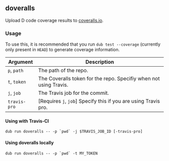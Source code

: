 ## doveralls

Upload D code coverage results to [coveralls.io](https://coveralls.io/).

### Usage

To use this, it is recommended that you run `dub test --coverage` (currently only present in `HEAD`)
to generate coverage information.

| Argument     | Description                                                       |
|--------------|-------------------------------------------------------------------|
| `p`, `path`  | The path of the repo.                                             |
| `t`, `token` | The Coveralls token for the repo. Specifiy when not using Travis. |
| `j`, `job`   | The Travis job for the commit.                                    |
| `travis-pro` | [Requires `j`, `job`] Specify this if you are using Travis pro.      |

#### Using with Travis-CI

```
dub run doveralls -- -p `pwd` -j $TRAVIS_JOB_ID [-travis-pro]
```
#### Using doveralls locally

```
dub run doveralls -- -p `pwd` -t MY_TOKEN
```
